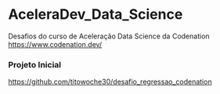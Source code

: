 # AceleraDev_Data_Science
Desafios do curso de Aceleração Data Science da Codenation https://www.codenation.dev/

### Projeto Inicial
https://github.com/titowoche30/desafio_regressao_codenation
